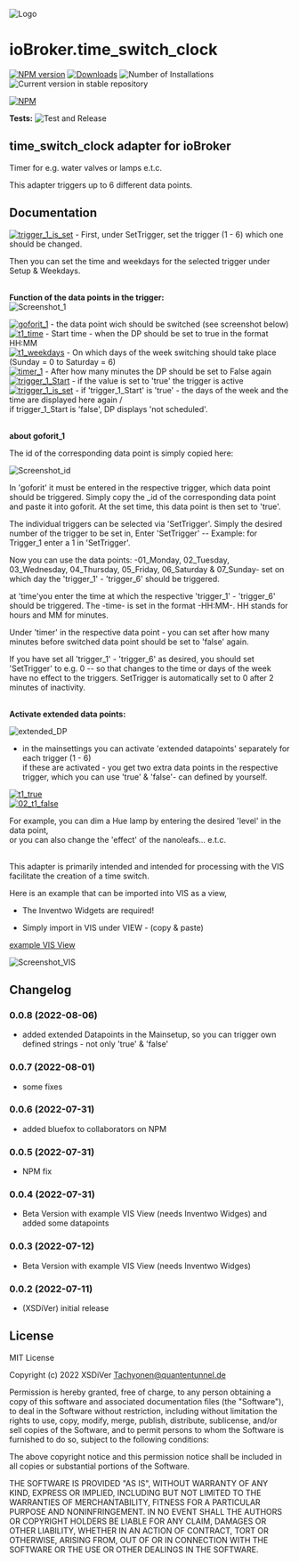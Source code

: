 ![Logo](../../admin/time_switch_clock.png)
# ioBroker.time_switch_clock

[![NPM version](https://img.shields.io/npm/v/iobroker.time_switch_clock.svg)](https://www.npmjs.com/package/iobroker.time_switch_clock)
[![Downloads](https://img.shields.io/npm/dm/iobroker.time_switch_clock.svg)](https://www.npmjs.com/package/iobroker.time_switch_clock)
![Number of Installations](https://iobroker.live/badges/time_switch_clock-installed.svg)
![Current version in stable repository](https://iobroker.live/badges/time_switch_clock-stable.svg)


[![NPM](https://nodei.co/npm/iobroker.time_switch_clock.png?downloads=true)](https://nodei.co/npm/iobroker.time_switch_clock/)

**Tests:** ![Test and Release](https://github.com/XSDiVer/ioBroker.time_switch_clock/workflows/Test%20and%20Release/badge.svg)

## time_switch_clock adapter for ioBroker

Timer for e.g. water valves or lamps e.t.c.

This adapter triggers up to 6 different data points.

## Documentation

[![trigger_1_is_set](https://img.shields.io/badge/-Setup.SetTrigger-blue)](https://img.shields.io/badge/-Setup.SetTrigger-blue) - First, under SetTrigger, set the trigger (1 - 6) which one should be changed.<br />

Then you can set the time and weekdays for the selected trigger under Setup & Weekdays.<br /><br />


<b>Function of the data points in the trigger:</b><br />
![Screenshot_1](https://github.com/XSDiVer/ioBroker.time_switch_clock/blob/main/Docs/img/Screenshot_1.png)

 
[![goforit_1](https://img.shields.io/badge/-goforit__1-blue)](https://img.shields.io/badge/-goforit__1-blue) - the data point wich should be switched (see screenshot below)<br />
[![t1_time](https://img.shields.io/badge/-t1__time-blue)](https://img.shields.io/badge/-t1__time-blue) - Start time - when the DP should be set to true in the format HH:MM<br />
[![t1_weekdays](https://img.shields.io/badge/-t1__weekdays-blue)](https://img.shields.io/badge/-t1__weekdays-blue) - On which days of the week switching should take place (Sunday = 0 to Saturday = 6)<br />
[![timer_1](https://img.shields.io/badge/-timer__1-blue)](https://img.shields.io/badge/-timer__1-blue) - After how many minutes the DP should be set to False again<br />
[![trigger_1_Start](https://img.shields.io/badge/-trigger__1__Start-blue)](https://img.shields.io/badge/-trigger__1__Start-blue) - if the value is set to 'true' the trigger is active<br />
[![trigger_1_is_set](https://img.shields.io/badge/-trigger__1__is__set-blue)](https://img.shields.io/badge/-trigger__1__is__set-blue) - if 'trigger_1_Start' is 'true' - the days of the week and the time are displayed here again /<br />
                             if trigger_1_Start is 'false', DP displays 'not scheduled'.<br /><br />


<b>about goforit_1</b>

The id of the corresponding data point is simply copied here:

![Screenshot_id](https://github.com/XSDiVer/ioBroker.time_switch_clock/blob/main/Docs/img/Screenshot_id.png)
 
In 'goforit' it must be entered in the respective trigger,
which data point should be triggered. Simply copy the _id of the corresponding data point and paste it into goforit.
At the set time, this data point is then set to 'true'.

The individual triggers can be selected via 'SetTrigger'.
Simply the desired number of the trigger to be set in,
Enter 'SetTrigger' -- Example: for Trigger_1 enter a 1 in 'SetTrigger'.

Now you can use the data points: -01_Monday, 02_Tuesday, 03_Wednesday, 04_Thursday, 05_Friday, 06_Saturday & 07_Sunday-
set on which day the 'trigger_1' - 'trigger_6' should be triggered.

at 'time'you enter the time at which the respective 'trigger_1' - 'trigger_6' should be triggered.
The -time- is set in the format -HH:MM-. HH stands for hours and MM for minutes.

Under 'timer' in the respective data point - you can set after how many minutes before
switched data point should be set to 'false' again.


If you have set all 'trigger_1' - 'trigger_6' as desired,
you should set 'SetTrigger' to e.g. 0 -- so that changes to the time
or days of the week have no effect to the triggers.
SetTrigger is automatically set to 0 after 2 minutes of inactivity.<br /><br />

<b>Activate extended data points:</b><br />

![extended_DP](https://github.com/XSDiVer/ioBroker.time_switch_clock/blob/main/Docs/img/extended_DP.png)<br />

- in the mainsettings you can activate 'extended datapoints' separately for each trigger (1 - 6) <br />
if these are activated - you get two extra data points in the respective trigger, which you can use
'true' & 'false'- can defined by yourself.

[![t1_true](https://img.shields.io/badge/01_t1_true-blue)](https://img.shields.io/badge/01_t1_true-blue) <br />
[![02_t1_false](https://img.shields.io/badge/02_t1_false-blue)](https://img.shields.io/badge/02_t1_false-blue)<br />

For example, you can dim a Hue lamp by entering the desired 'level' in the data point,<br />
or you can also change the 'effect' of the nanoleafs... e.t.c.<br /><br />


This adapter is primarily intended and intended for processing with the VIS
facilitate the creation of a time switch.


Here is an example that can be imported into VIS as a view,

 - The Inventwo Widgets are required!

 - Simply import in VIS under VIEW - (copy & paste)
 
<a href="https://github.com/XSDiVer/ioBroker.time_switch_clock/blob/main/Docs/example_View_inventwo"> example VIS View</a>

![Screenshot_VIS](https://github.com/XSDiVer/ioBroker.time_switch_clock/blob/main/Docs/img/Screenshot_VIS.png)


## Changelog

### 0.0.8 (2022-08-06)
* added extended Datapoints in the Mainsetup,
so you can trigger own defined strings - not only 'true' & 'false'

### 0.0.7 (2022-08-01)
* some fixes

### 0.0.6 (2022-07-31)
* added bluefox to collaborators on NPM

### 0.0.5 (2022-07-31)
* NPM fix

### 0.0.4 (2022-07-31)
* Beta Version with example VIS View (needs Inventwo Widges)
and added some datapoints

### 0.0.3 (2022-07-12)
* Beta Version with example VIS View (needs Inventwo Widges)

### 0.0.2 (2022-07-11)
* (XSDiVer) initial release

## License
MIT License

Copyright (c) 2022 XSDiVer <Tachyonen@quantentunnel.de>

Permission is hereby granted, free of charge, to any person obtaining a copy
of this software and associated documentation files (the "Software"), to deal
in the Software without restriction, including without limitation the rights
to use, copy, modify, merge, publish, distribute, sublicense, and/or sell
copies of the Software, and to permit persons to whom the Software is
furnished to do so, subject to the following conditions:

The above copyright notice and this permission notice shall be included in all
copies or substantial portions of the Software.

THE SOFTWARE IS PROVIDED "AS IS", WITHOUT WARRANTY OF ANY KIND, EXPRESS OR
IMPLIED, INCLUDING BUT NOT LIMITED TO THE WARRANTIES OF MERCHANTABILITY,
FITNESS FOR A PARTICULAR PURPOSE AND NONINFRINGEMENT. IN NO EVENT SHALL THE
AUTHORS OR COPYRIGHT HOLDERS BE LIABLE FOR ANY CLAIM, DAMAGES OR OTHER
LIABILITY, WHETHER IN AN ACTION OF CONTRACT, TORT OR OTHERWISE, ARISING FROM,
OUT OF OR IN CONNECTION WITH THE SOFTWARE OR THE USE OR OTHER DEALINGS IN THE
SOFTWARE.
